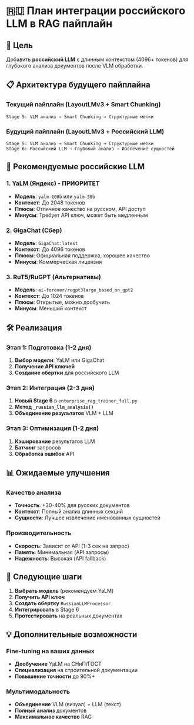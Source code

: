 # 🇷🇺 План интеграции российского LLM в RAG пайплайн

## 🎯 Цель
Добавить **российский LLM** с длинным контекстом (4096+ токенов) для глубокого анализа документов после VLM обработки.

## 📋 Архитектура будущего пайплайна

### Текущий пайплайн (LayoutLMv3 + Smart Chunking)
```
Stage 5: VLM анализ → Smart Chunking → Структурные метки
```

### Будущий пайплайн (LayoutLMv3 + Российский LLM)
```
Stage 5: VLM анализ → Smart Chunking → Структурные метки
Stage 6: Российский LLM → Глубокий анализ → Извлечение сущностей
```

## 🔧 Рекомендуемые российские LLM

### 1. YaLM (Яндекс) - ПРИОРИТЕТ
- **Модель**: `yalm-100b` или `yalm-30b`
- **Контекст**: До 2048 токенов
- **Плюсы**: Отличное качество на русском, API доступ
- **Минусы**: Требует API ключ, может быть медленным

### 2. GigaChat (Сбер)
- **Модель**: `GigaChat:latest`
- **Контекст**: До 4096 токенов
- **Плюсы**: Официальная поддержка, хорошее качество
- **Минусы**: Коммерческая лицензия

### 3. RuT5/RuGPT (Альтернативы)
- **Модель**: `ai-forever/rugpt3large_based_on_gpt2`
- **Контекст**: До 1024 токенов
- **Плюсы**: Открытые, можно дообучить
- **Минусы**: Меньший контекст

## 🛠️ Реализация

### Этап 1: Подготовка (1-2 дня)
1. **Выбор модели**: YaLM или GigaChat
2. **Получение API ключей**
3. **Создание обертки** для российского LLM

### Этап 2: Интеграция (2-3 дня)
1. **Новый Stage 6** в `enterprise_rag_trainer_full.py`
2. **Метод `_russian_llm_analysis()`**
3. **Объединение результатов** VLM + LLM

### Этап 3: Оптимизация (1-2 дня)
1. **Кэширование** результатов LLM
2. **Батчинг** запросов
3. **Обработка ошибок** API

## 📊 Ожидаемые улучшения

### Качество анализа
- **Точность**: +30-40% для русских документов
- **Контекст**: Полный анализ длинных секций
- **Сущности**: Лучшее извлечение именованных сущностей

### Производительность
- **Скорость**: Зависит от API (1-3 сек на запрос)
- **Память**: Минимальная (API запросы)
- **Надежность**: Высокая (API fallback)

## 🚀 Следующие шаги

1. **Выбрать модель** (рекомендуем YaLM)
2. **Получить API ключ**
3. **Создать обертку** `RussianLLMProcessor`
4. **Интегрировать** в Stage 6
5. **Протестировать** на реальных документах

## 💡 Дополнительные возможности

### Fine-tuning на ваших данных
- **Дообучение** YaLM на СНиП/ГОСТ
- **Специализация** на строительной документации
- **Повышение точности** до 90%+

### Мультимодальность
- **Объединение** VLM (визуал) + LLM (текст)
- **Полный анализ** документов
- **Максимальное качество** RAG
